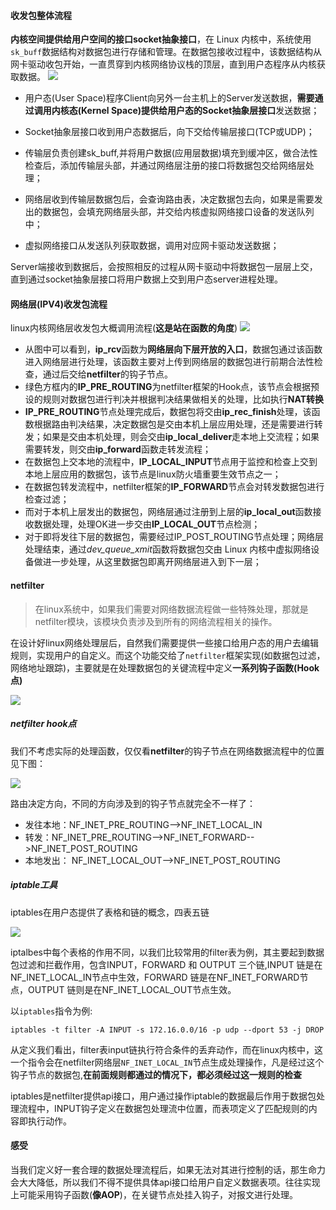 #### 收发包整体流程

**内核空间提供给用户空间的接口socket抽象接口**，在 Linux 内核中，系统使用`sk_buff`数据结构对数据包进行存储和管理。在数据包接收过程中，该数据结构从网卡驱动收包开始，一直贯穿到内核网络协议栈的顶层，直到用户态程序从内核获取数据。
![](https://files.mdnice.com/user/4251/4b9b983b-c5d4-4a93-97ad-94fc8009f9a0.png)

- 用户态(User Space)程序Client向另外一台主机上的Server发送数据，**需要通过调用内核态(Kernel Space)提供给用户态的Socket抽象层接口**发送数据；

- Socket抽象层接口收到用户态数据后，向下交给传输层接口(TCP或UDP)；
- 传输层负责创建sk_buff,并将用户数据(应用层数据)填充到缓冲区，做合法性检查后，添加传输层头部，并通过网络层注册的接口将数据包交给网络层处理；
- 网络层收到传输层数据包后，会查询路由表，决定数据包去向，如果是需要发出的数据包，会填充网络层头部，并交给内核虚拟网络接口设备的发送队列中；
- 虚拟网络接口从发送队列获取数据，调用对应网卡驱动发送数据；

Server端接收到数据后，会按照相反的过程从网卡驱动中将数据包一层层上交，直到通过socket抽象层接口将用户数据上交到用户态server进程处理。

#### 网络层(IPV4)收发包流程
linux内核网络层收发包大概调用流程(**这是站在函数的角度**)
![](https://files.mdnice.com/user/4251/737fd18e-9696-41c2-b144-35cae6e05975.png)

- 从图中可以看到，**ip_rcv**函数为**网络层向下层开放的入口**，数据包通过该函数进入网络层进行处理，该函数主要对上传到网络层的数据包进行前期合法性检查，通过后交给**netfilter**的钩子节点。
- 绿色方框内的**IP_PRE_ROUTING**为netfilter框架的Hook点，该节点会根据预设的规则对数据包进行判决并根据判决结果做相关的处理，比如执行**NAT转换**
- **IP_PRE_ROUTING**节点处理完成后，数据包将交由**ip_rec_finish**处理，该函数根据路由判决结果，决定数据包是交由本机上层应用处理，还是需要进行转发；如果是交由本机处理，则会交由**ip_local_deliver**走本地上交流程；如果需要转发，则交由**ip_forward**函数走转发流程；
- 在数据包上交本地的流程中，**IP_LOCAL_INPUT**节点用于监控和检查上交到本地上层应用的数据包，该节点是linux防火墙重要生效节点之一；
- 在数据包转发流程中，netfilter框架的**IP_FORWARD**节点会对转发数据包进行检查过滤；
- 而对于本机上层发出的数据包，网络层通过注册到上层的**ip_local_out**函数接收数据处理，处理OK进一步交由**IP_LOCAL_OUT**节点检测；
- 对于即将发往下层的数据包，需要经过IP_POST_ROUTING节点处理；网络层处理结束，通过*dev_queue_xmit*函数将数据包交由 Linux 内核中虚拟网络设备做进一步处理，从这里数据包即离开网络层进入到下一层；


#### netfilter
> 在linux系统中，如果我们需要对网络数据流程做一些特殊处理，那就是netfilter模块，该模块负责涉及到所有的网络流程相关的操作。

在设计好linux网络处理层后，自然我们需要提供一些接口给用户态的用户去编辑规则，实现用户的自定义。而这个功能交给了`netfilter`框架实现(如数据包过滤，网络地址跟踪)，主要就是在处理数据包的关键流程中定义**一系列钩子函数(Hook点)**

![](https://files.mdnice.com/user/4251/0aff664f-664e-4842-8aaa-4f903fd3775d.png)


##### netfilter hook点
我们不考虑实际的处理函数，仅仅看**netfilter**的钩子节点在网络数据流程中的位置见下图：

![](https://files.mdnice.com/user/4251/9769c3ce-bc2f-43bc-bebd-afcb10e0c5cf.png)

路由决定方向，不同的方向涉及到的钩子节点就完全不一样了：

- 发往本地：NF_INET_PRE_ROUTING-->NF_INET_LOCAL_IN
- 转发：NF_INET_PRE_ROUTING-->NF_INET_FORWARD-->NF_INET_POST_ROUTING
- 本地发出： NF_INET_LOCAL_OUT-->NF_INET_POST_ROUTING

##### iptable工具

iptables在用户态提供了表格和链的概念，四表五链


![](https://files.mdnice.com/user/4251/136fc436-47ce-4d9e-ab50-3961d3097c59.png)

iptalbes中每个表格的作用不同，以我们比较常用的filter表为例，其主要起到数据包过滤和拦截作用，包含INPUT，FORWARD 和 OUTPUT 三个链,INPUT 链是在NF_INET_LOCAL_IN节点中生效，FORWARD 链是在NF_INET_FORWARD节点，OUTPUT 链则是在NF_INET_LOCAL_OUT节点生效。

以`iptables`指令为例:
```
iptables -t filter -A INPUT -s 172.16.0.0/16 -p udp --dport 53 -j DROP
```
从定义我们看出，filter表input链执行符合条件的丢弃动作，而在linux内核中，这一个指令会在netfilter网络层`NF_INET_LOCAL_IN`节点生成处理操作，凡是经过这个钩子节点的数据包,**在前面规则都通过的情况下，都必须经过这一规则的检查**

iptables是netfilter提供api接口，用户通过操作iptable的数据最后作用于数据包处理流程中，INPUT钩子定义在数据包处理流中位置，而表项定义了匹配规则的内容即执行动作。

#### 感受

当我们定义好一套合理的数据处理流程后，如果无法对其进行控制的话，那生命力会大大降低，所以我们不得不提供具体api接口给用户自定义数据表项。往往实现上可能采用钩子函数(**像AOP**)，在关键节点处挂入钩子，对报文进行处理。





